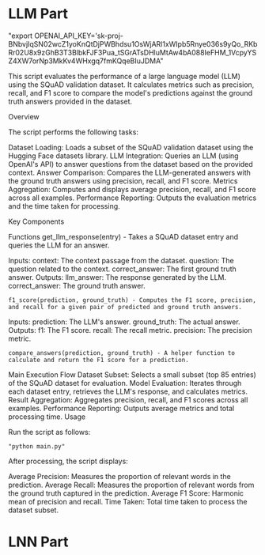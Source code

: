 # LLM Part

"export OPENAI_API_KEY='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"

This script evaluates the performance of a large language model (LLM) using the SQuAD validation dataset. It calculates metrics such as precision, recall, 
and F1 score to compare the model's predictions against the ground truth answers provided in the dataset.

Overview

The script performs the following tasks:

Dataset Loading: Loads a subset of the SQuAD validation dataset using the Hugging Face datasets library.
LLM Integration: Queries an LLM (using OpenAI's API) to answer questions from the dataset based on the provided context.
Answer Comparison: Compares the LLM-generated answers with the ground truth answers using precision, recall, and F1 score.
Metrics Aggregation: Computes and displays average precision, recall, and F1 score across all examples.
Performance Reporting: Outputs the evaluation metrics and the time taken for processing.

Key Components

Functions
    get_llm_response(entry) - Takes a SQuAD dataset entry and queries the LLM for an answer.

Inputs:
context: The context passage from the dataset.
question: The question related to the context.
correct_answer: The first ground truth answer.
Outputs:
llm_answer: The response generated by the LLM.
correct_answer: The ground truth answer.

    f1_score(prediction, ground_truth) - Computes the F1 score, precision, and recall for a given pair of predicted and ground truth answers.

Inputs:
prediction: The LLM's answer.
ground_truth: The actual answer.
Outputs:
f1: The F1 score.
recall: The recall metric.
precision: The precision metric.

    compare_answers(prediction, ground_truth) - A helper function to calculate and return the F1 score for a prediction.

Main Execution Flow
Dataset Subset: Selects a small subset (top 85 entries) of the SQuAD dataset for evaluation.
Model Evaluation: Iterates through each dataset entry, retrieves the LLM's response, and calculates metrics.
Result Aggregation: Aggregates precision, recall, and F1 scores across all examples.
Performance Reporting: Outputs average metrics and total processing time.
Usage

Run the script as follows:

    "python main.py"

After processing, the script displays:

Average Precision: Measures the proportion of relevant words in the prediction.
Average Recall: Measures the proportion of relevant words from the ground truth captured in the prediction.
Average F1 Score: Harmonic mean of precision and recall.
Time Taken: Total time taken to process the dataset subset.

# LNN Part
